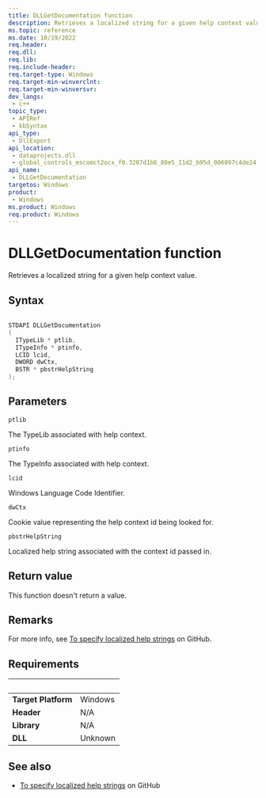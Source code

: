 ```yaml
---
title: DLLGetDocumentation function
description: Retrieves a localized string for a given help context value.
ms.topic: reference
ms.date: 10/19/2022
req.header: 
req.dll: 
req.lib: 
req.include-header: 
req.target-type: Windows
req.target-min-winverclnt: 
req.target-min-winversvr: 
dev_langs:
 - c++
topic_type:
 - APIRef
 - kbSyntax
api_type:
 - DllExport
api_location:
 - dataprojects.dll
 - global_controls_mscomct2ocx_f0.3207d1b6_80e5_11d2_b95d_006097c4de24
api_name:
 - DLLGetDocumentation
targetos: Windows
product:
 - Windows
ms.product: Windows
req.product: Windows
---
```


# DLLGetDocumentation function

Retrieves a localized string for a given help context value.

## Syntax

```cpp

STDAPI DLLGetDocumentation
(
  ITypeLib * ptlib,
  ITypeInfo * ptinfo,
  LCID lcid,
  DWORD dwCtx,
  BSTR * pbstrHelpString
);
```

## Parameters

`ptlib`

The TypeLib associated with help context.

`ptinfo`

The TypeInfo associated with help context.

`lcid`

Windows Language Code Identifier.

`dwCtx`

Cookie value representing the help context id being looked for.

`pbstrHelpString`

Localized help string associated with the context id passed in.

## Return value

This function doesn't return a value.

## Remarks

For more info, see [To specify localized help strings](https://github.com/MicrosoftDocs/visualstudio-docs/blob/main/docs/extensibility/internals/properties-window-fields-and-interfaces.md#to-specify-localized-help-strings) on GitHub.

## Requirements
| &nbsp; | &nbsp; |
| ---- |:---- |
| **Target Platform** | Windows |
| **Header** | N/A |
| **Library** | N/A |
| **DLL** | Unknown |

## See also

* [To specify localized help strings](https://github.com/MicrosoftDocs/visualstudio-docs/blob/main/docs/extensibility/internals/properties-window-fields-and-interfaces.md#to-specify-localized-help-strings) on GitHub
